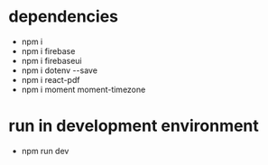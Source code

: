 # dependencies

- npm i
- npm i firebase
- npm i firebaseui
- npm i dotenv --save
- npm i react-pdf
- npm i moment moment-timezone

# run in development environment

- npm run dev
